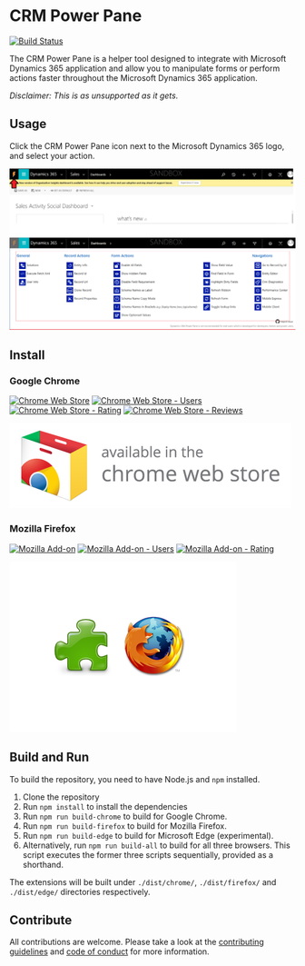 # CRM Power Pane
[![Build Status](https://dev.azure.com/powerpane/Dynamics%20365%20Power%20Pane/_apis/build/status/crm-power-pane-ci)](https://dev.azure.com/powerpane/Dynamics%20365%20Power%20Pane/_build/latest?definitionId=1)

The CRM Power Pane is a helper tool designed to integrate with Microsoft Dynamics 365 application and allow you to manipulate forms or perform actions faster throughout the Microsoft Dynamics 365 application.

*Disclaimer: This is as unsupported as it gets.*

## Usage
Click the CRM Power Pane icon next to the Microsoft Dynamics 365 logo, and select your action.

![CRM Power Pane Usage](./docs/assets/usage.png)

## Install

### Google Chrome
[![Chrome Web Store](https://img.shields.io/chrome-web-store/v/eadknamngiibbmjdfokmppfooolhdidc.svg)](https://chrome.google.com/webstore/detail/dynamics-crm-power-pane/eadknamngiibbmjdfokmppfooolhdidc)
[![Chrome Web Store - Users](https://img.shields.io/chrome-web-store/users/eadknamngiibbmjdfokmppfooolhdidc.svg)](https://chrome.google.com/webstore/detail/dynamics-crm-power-pane/eadknamngiibbmjdfokmppfooolhdidc)
[![Chrome Web Store - Rating](https://img.shields.io/chrome-web-store/rating/eadknamngiibbmjdfokmppfooolhdidc.svg)](https://chrome.google.com/webstore/detail/dynamics-crm-power-pane/eadknamngiibbmjdfokmppfooolhdidc/reviews)
[![Chrome Web Store - Reviews](https://img.shields.io/chrome-web-store/rating-count/eadknamngiibbmjdfokmppfooolhdidc.svg)](https://chrome.google.com/webstore/detail/dynamics-crm-power-pane/eadknamngiibbmjdfokmppfooolhdidc/reviews)

[![Dynamics CRM Power Pane on Chrome Web Store](./docs/assets/chrome-web-store-badge.png)](https://chrome.google.com/webstore/detail/dynamics-crm-power-pane/eadknamngiibbmjdfokmppfooolhdidc)

### Mozilla Firefox
[![Mozilla Add-on](https://img.shields.io/amo/v/dynamics-crm-power-pane.svg)](https://addons.mozilla.org/en-US/firefox/addon/dynamics-crm-power-pane/)
[![Mozilla Add-on - Users](https://img.shields.io/amo/users/dynamics-crm-power-pane.svg)](https://addons.mozilla.org/en-US/firefox/addon/dynamics-crm-power-pane/)
[![Mozilla Add-on - Rating](https://img.shields.io/amo/rating/dynamics-crm-power-pane.svg)](https://addons.mozilla.org/en-US/firefox/addon/dynamics-crm-power-pane/reviews/)

[![Dynamics CRM Power Pane on Mozilla Add-Ons](./docs/assets/firefox-addon.png)](
https://addons.mozilla.org/en-US/firefox/addon/dynamics-crm-power-pane)

## Build and Run

To build the repository, you need to have Node.js and `npm` installed.

1. Clone the repository
2. Run `npm install` to install the dependencies
3. Run `npm run build-chrome` to build for Google Chrome.
4. Run `npm run build-firefox` to build for Mozilla Firefox.
5. Run `npm run build-edge` to build for Microsoft Edge (experimental).
6. Alternatively, run `npm run build-all` to build for all three browsers. This script executes the former three scripts sequentially, provided as a shorthand.

The extensions will be built under `./dist/chrome/`, `./dist/firefox/` and `./dist/edge/` directories respectively.

## Contribute

All contributions are welcome. Please take a look at the [contributing guidelines](./.github/CONTRIBUTING.md) and [code of conduct](./.github/CODE_OF_CONDUCT.md) for more information.
